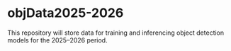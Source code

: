 # objData2025-2026
This repository will store data for training and inferencing object detection models for the 2025–2026 period.

